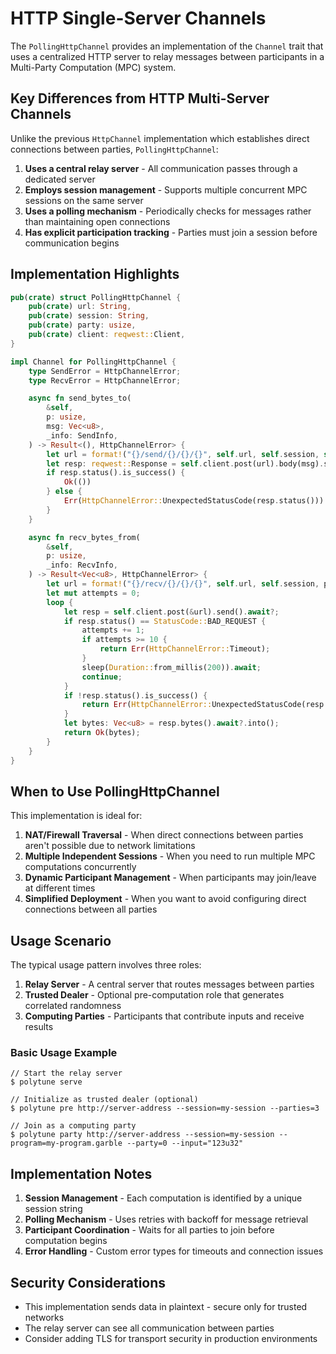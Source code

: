 # HTTP Single-Server Channels

The `PollingHttpChannel` provides an implementation of the `Channel` trait that uses a centralized HTTP server to relay messages between participants in a Multi-Party Computation (MPC) system.

## Key Differences from HTTP Multi-Server Channels

Unlike the previous `HttpChannel` implementation which establishes direct connections between parties, `PollingHttpChannel`:

1. **Uses a central relay server** - All communication passes through a dedicated server
2. **Employs session management** - Supports multiple concurrent MPC sessions on the same server
3. **Uses a polling mechanism** - Periodically checks for messages rather than maintaining open connections
4. **Has explicit participation tracking** - Parties must join a session before communication begins

## Implementation Highlights

```rust
pub(crate) struct PollingHttpChannel {
    pub(crate) url: String,
    pub(crate) session: String,
    pub(crate) party: usize,
    pub(crate) client: reqwest::Client,
}

impl Channel for PollingHttpChannel {
    type SendError = HttpChannelError;
    type RecvError = HttpChannelError;

    async fn send_bytes_to(
        &self,
        p: usize,
        msg: Vec<u8>,
        _info: SendInfo,
    ) -> Result<(), HttpChannelError> {
        let url = format!("{}/send/{}/{}/{}", self.url, self.session, self.party, p);
        let resp: reqwest::Response = self.client.post(url).body(msg).send().await?;
        if resp.status().is_success() {
            Ok(())
        } else {
            Err(HttpChannelError::UnexpectedStatusCode(resp.status()))
        }
    }

    async fn recv_bytes_from(
        &self,
        p: usize,
        _info: RecvInfo,
    ) -> Result<Vec<u8>, HttpChannelError> {
        let url = format!("{}/recv/{}/{}/{}", self.url, self.session, p, self.party);
        let mut attempts = 0;
        loop {
            let resp = self.client.post(&url).send().await?;
            if resp.status() == StatusCode::BAD_REQUEST {
                attempts += 1;
                if attempts >= 10 {
                    return Err(HttpChannelError::Timeout);
                }
                sleep(Duration::from_millis(200)).await;
                continue;
            }
            if !resp.status().is_success() {
                return Err(HttpChannelError::UnexpectedStatusCode(resp.status()));
            }
            let bytes: Vec<u8> = resp.bytes().await?.into();
            return Ok(bytes);
        }
    }
}
```

## When to Use PollingHttpChannel

This implementation is ideal for:

1. **NAT/Firewall Traversal** - When direct connections between parties aren't possible due to network limitations
2. **Multiple Independent Sessions** - When you need to run multiple MPC computations concurrently
3. **Dynamic Participant Management** - When participants may join/leave at different times
4. **Simplified Deployment** - When you want to avoid configuring direct connections between all parties

## Usage Scenario

The typical usage pattern involves three roles:

1. **Relay Server** - A central server that routes messages between parties
2. **Trusted Dealer** - Optional pre-computation role that generates correlated randomness
3. **Computing Parties** - Participants that contribute inputs and receive results

### Basic Usage Example

```shell
// Start the relay server
$ polytune serve

// Initialize as trusted dealer (optional)
$ polytune pre http://server-address --session=my-session --parties=3

// Join as a computing party
$ polytune party http://server-address --session=my-session --program=my-program.garble --party=0 --input="123u32"
```

## Implementation Notes

1. **Session Management** - Each computation is identified by a unique session string
2. **Polling Mechanism** - Uses retries with backoff for message retrieval
3. **Participant Coordination** - Waits for all parties to join before computation begins
4. **Error Handling** - Custom error types for timeouts and connection issues

## Security Considerations

- This implementation sends data in plaintext - secure only for trusted networks
- The relay server can see all communication between parties
- Consider adding TLS for transport security in production environments
